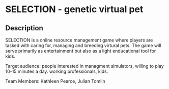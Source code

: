 # SELECTION - genetic virtual pet

## Description
SELECTION is a online resource management game where players are tasked with caring for, managing and breeding virtural pets. The game will serve primarily as entertainment but also as a light enducational tool for kids.

Target audience: people interested in managment simulators, willing to play 10-15 minutes a day. working professionals, kids.

Team Members: Kathleen Pearce, Julian Tomlin